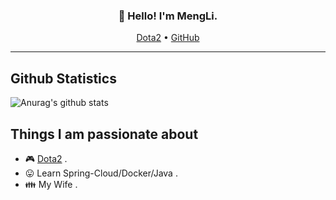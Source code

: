 <h3 align="center">👋 Hello! I'm MengLi.</h3>

<p align="center">
  <a href="http://dotamax.com/player/detail/158432419/" target="_blank">Dota2</a> •
  <a href="https://github.com/MMMMMMLi">GitHub</a>
</p>

---

<!--
<img align="right" alt="Hello" src="https://github.com/MMMMMMLi/MMMMMMLi/blob/master/Hello.jpeg" />
-->

## Github Statistics

![Anurag's github stats](https://github-readme-stats.vercel.app/api?username=MMMMMMLi&hide=issues&show_icons=true)
<!--
![Lang](https://github-readme-stats.vercel.app/api/top-langs/?username=MMMMMMLi&layout=compact&count_private=true&theme=default&hide=css,html,javascript)

[![Top Langs](https://github-readme-stats.vercel.app/api/top-langs/?username=MMMMMMLi)](https://github.com/anuraghazra/github-readme-stats)
-->

## Things I am passionate about

- :video_game: [Dota2](http://dotamax.com/player/detail/158432419) .
- :stuck_out_tongue: Learn Spring-Cloud/Docker/Java .
- :family: My Wife .

<!--
---

![image](https://github.com/MMMMMMLi/MMMMMMLi/blob/master/smile.gif)
-->